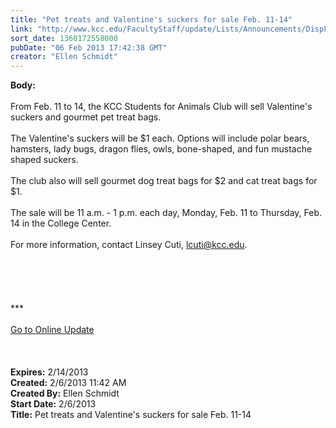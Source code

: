 ```yaml
---
title: "Pet treats and Valentine's suckers for sale Feb. 11-14"
link: "http://www.kcc.edu/FacultyStaff/update/Lists/Announcements/DispForm.aspx?ID=984"
sort_date: 1360172558000
pubDate: "06 Feb 2013 17:42:38 GMT"
creator: "Ellen Schmidt"
---
```


<div><b>Body:</b> <div class="ExternalClassB47C3F246A67451C83267AB23CFD614A"><div><br />From Feb. 11 to 14, the KCC Students for Animals Club will sell Valentine's suckers and gourmet pet treat bags.</div>
<div> </div>
<div>The Valentine's suckers will be $1 each. Options will include polar bears, hamsters, lady bugs, dragon flies, owls, bone-shaped, and fun mustache shaped suckers. </div>
<div> </div>
<div>The club also will sell gourmet dog treat bags for $2 and cat treat bags for $1. </div>
<div> </div>
<div>The sale will be 11 a.m. - 1 p.m. each day, Monday, Feb. 11 to Thursday, Feb. 14 in the College Center. </div>
<div> </div>
<div>For more information, contact Linsey Cuti, <a href="mailto:lcuti@kcc.edu">lcuti@kcc.edu</a>. </div>
<div> </div>
<div> </div>
<div> </div>
<div>
<div> </div>
<div> </div>
<div>
<div>***</div>
<div> </div>
<div><a href="/FacultyStaff/update/Pages/dailyupdate.aspx">Go to Online Update</a></div>
<div> </div></div><br /><br /></div></div></div>
<div><b>Expires:</b> 2/14/2013</div>
<div><b>Created:</b> 2/6/2013 11:42 AM</div>
<div><b>Created By:</b> Ellen Schmidt</div>
<div><b>Start Date:</b> 2/6/2013</div>
<div><b>Title:</b> Pet treats and Valentine&#39;s suckers for sale Feb. 11-14</div>
